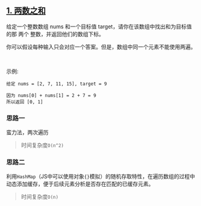 ## [1. 两数之和](https://leetcode-cn.com/problems/two-sum/)

给定一个整数数组 nums 和一个目标值 target，请你在该数组中找出和为目标值的那 两个 整数，并返回他们的数组下标。

你可以假设每种输入只会对应一个答案。但是，数组中同一个元素不能使用两遍。

 

示例:
```
给定 nums = [2, 7, 11, 15], target = 9

因为 nums[0] + nums[1] = 2 + 7 = 9
所以返回 [0, 1]
```

### 思路一

蛮力法，两次遍历

> 时间复杂度`O(n^2)`

### 思路二

利用`HashMap`（JS中可以使用对象`{}`模拟）的随机存取特性，在遍历数组的过程中动态添加缓存，便于后续元素分析是否存在匹配的已缓存元素。

> 时间复杂度`O(n)`

